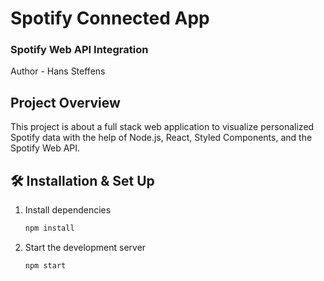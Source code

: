 # Spotify Connected App
### Spotify Web API Integration
Author - Hans Steffens

## Project Overview
This project is about a full stack web application to visualize personalized Spotify data with the help of Node.js, React, Styled Components, and the Spotify Web API.

## 🛠 Installation & Set Up

1. Install dependencies

   ```sh
   npm install
   ```

2. Start the development server

   ```sh
   npm start